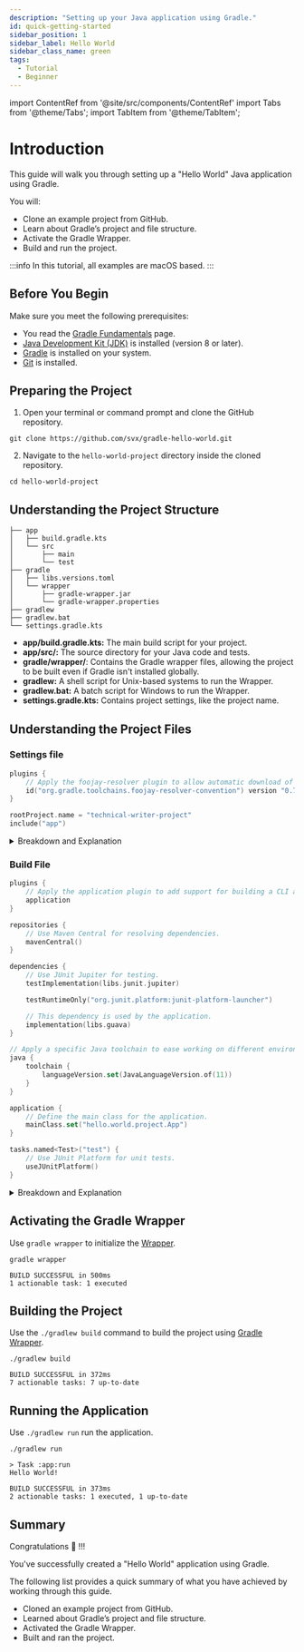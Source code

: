 ```yaml
---
description: "Setting up your Java application using Gradle."
id: quick-getting-started
sidebar_position: 1
sidebar_label: Hello World
sidebar_class_name: green
tags:
  - Tutorial
  - Beginner
---
```


import ContentRef from '@site/src/components/ContentRef'
import Tabs from '@theme/Tabs';
import TabItem from '@theme/TabItem';

# Introduction

This guide will walk you through setting up a  "Hello World" Java application using Gradle.

You will:

- Clone an example project from GitHub.
- Learn about Gradle’s project and file structure.
- Activate the Gradle Wrapper.
- Build and run the project.

:::info
In this tutorial, all examples are macOS based.
:::

## Before You Begin

Make sure you meet the following prerequisites:

- You read the [Gradle Fundamentals](../fundamentals.md "Link to Fundamentals page") page.
- [Java Development Kit (JDK)](https://en.wikipedia.org/wiki/Java_Development_Kit "Link to JDK page on Wikipedia") is installed (version 8 or later).
- [Gradle](https://docs.gradle.org/current/userguide/installation.html#installation "Link to Gradle installation docs") is installed on your system.
- [Git](https://git-scm.com/ "Link to the website of Git") is installed.

## Preparing the Project

1. Open your terminal or command prompt and clone the GitHub repository.

```shell title="CLI"
git clone https://github.com/svx/gradle-hello-world.git
```

2. Navigate to the `hello-world-project` directory inside the cloned repository.

```shell title="CLI"
cd hello-world-project
```

## Understanding the Project Structure

```shell title="Project Structure Overview"
├── app
│   ├── build.gradle.kts
│   └── src
│       ├── main
│       └── test
├── gradle
│   ├── libs.versions.toml
│   └── wrapper
│       ├── gradle-wrapper.jar
│       └── gradle-wrapper.properties
├── gradlew
├── gradlew.bat
└── settings.gradle.kts
```

- **app/build.gradle.kts:** The main build script for your project.
- **app/src/:** The source directory for your Java code and tests.
- **gradle/wrapper/**: Contains the Gradle wrapper files, allowing the project to be built even if Gradle isn't installed globally.
- **gradlew:** A shell script for Unix-based systems to run the Wrapper.
- **gradlew.bat:** A batch script for Windows to run the Wrapper.
- **settings.gradle.kts:** Contains project settings, like the project name.

## Understanding the Project Files

### Settings file

```kotlin showLineNumbers title="settings.gradle.kts"
plugins {
    // Apply the foojay-resolver plugin to allow automatic download of JDKs
    id("org.gradle.toolchains.foojay-resolver-convention") version "0.7.0"
}

rootProject.name = "technical-writer-project"
include("app")
```

<details>
<summary>Breakdown and Explanation</summary>
<p>

#### 1. Plugins Block

```kotlin {1-4} showLineNumbers title="Plugins"
plugins {
    // Apply the foojay-resolver plugin to allow automatic download of JDKs
    id("org.gradle.toolchains.foojay-resolver-convention") version "0.7.0"
}
```

The `plugins` block in the settings file is used to apply plugins that are necessary for configuring the build environment before any project-specific configurations are applied.

- **foojay-resolver Plugin:** The `org.gradle.toolchains.foojay-resolver-convention` plugin is used to facilitate the automatic download and management of JDKs through [Foojay](https://github.com/gradle/foojay-toolchains "Link to the GitHub repository of the Plugin") (a community-driven Java version manager).
This plugin ensures that the appropriate JDK version is available for the build, streamlining the setup process.
- **Version:** The version `0.7.0` specifies the exact version of the `foojay-resolver` plugin to use.

#### 2. Root Project Name

```kotlin {1} showLineNumbers title="Root Project Name"
rootProject.name = "technical-writer-project"
```

The `rootProject.name` property sets the name of the root project.
This is useful for multi-project builds where you have a main project (root project) and several subprojects.

- **Name:** In this case, the root project is named `technical-writer-project`.
This name will be used as the identifier for the main project directory and in build outputs.

#### 3. Include Subprojects

```kotlin {1} showLineNumbers title="Include Subprojects"
include("app")
```

The `include` method is used to specify the subprojects that are part of the build.
Each subproject corresponds to a directory under the root project directory.

- **Subproject `app`:** The settings file includes a subproject named `app`.
This means there should be a directory named app under the root project directory (`technical-writer-project/app`), and this directory will contain its own `build.gradle.kts` file for specific build configurations.

</p>
</details>

### Build File

```kotlin showLineNumbers title="build.gradle.kts"
plugins {
    // Apply the application plugin to add support for building a CLI application in Java.
    application
}

repositories {
    // Use Maven Central for resolving dependencies.
    mavenCentral()
}

dependencies {
    // Use JUnit Jupiter for testing.
    testImplementation(libs.junit.jupiter)

    testRuntimeOnly("org.junit.platform:junit-platform-launcher")

    // This dependency is used by the application.
    implementation(libs.guava)
}

// Apply a specific Java toolchain to ease working on different environments.
java {
    toolchain {
        languageVersion.set(JavaLanguageVersion.of(11))
    }
}

application {
    // Define the main class for the application.
    mainClass.set("hello.world.project.App")
}

tasks.named<Test>("test") {
    // Use JUnit Platform for unit tests.
    useJUnitPlatform()
}
```

<details>
<summary>Breakdown and Explanation</summary>
<p>

#### 1. Plugins Block

```kotlin {1-4} showLineNumbers title="Plugins"
plugins {
    // Apply the application plugin to add support for building a CLI application in Java.
    application
}
```

The `plugins` block is used to apply plugins to the project.

- **Application Plugin:** The `application` plugin adds tasks for building and running a Java command-line application.
It simplifies packaging and running the application by providing a convenient way to define the main class and build the executable.

#### 2. Repositories Block

```kotlin {1-4} showLineNumbers title="Repository"
repositories {
    // Use Maven Central for resolving dependencies.
    mavenCentral()
}
```

The `repositories` block specifies where Gradle should look for dependencies.

- **Maven Central:** The `mavenCentral()` method adds the Maven Central repository, which is a widely used repository for open-source libraries.

#### 3. Dependencies Block

```kotlin {1-9} showLineNumbers title="Dependencies"
dependencies {
    // Use JUnit Jupiter for testing.
    testImplementation(libs.junit.jupiter)

    testRuntimeOnly("org.junit.platform:junit-platform-launcher")

    // This dependency is used by the application.
    implementation(libs.guava)
}
```

The `dependencies` block defines the external libraries that the project depends on.

- **JUnit Jupiter:** The `testImplementation(libs.junit.jupiter)` line adds JUnit Jupiter (the new version of JUnit) as a dependency for writing and running tests.
`libs` is a reference to a version catalog, which centralizes dependency versions.
- **JUnit Platform Launcher:** The `testRuntimeOnly("org.junit.platform:junit-platform-launcher")` line adds the JUnit Platform Launcher as a runtime dependency for running tests.
- **Guava:** The `implementation(libs.guava)` line adds Google Guava as a dependency used by the application.
`implementation` means this dependency is required at both compile and runtime.

#### 4. Java Toolchain Block

```kotlin {1-6} showLineNumbers title="Java Toolchain"
// Apply a specific Java toolchain to ease working on different environments.
java {
    toolchain {
        languageVersion.set(JavaLanguageVersion.of(11))
    }
}
```

The `java` block configures the Java toolchain to ensure a consistent Java version across different development environments.

- **Java Version 11:** The `languageVersion.set(JavaLanguageVersion.of(11))` line specifies that Java 11 should be used for compiling and running the project.
This helps in managing projects that need to be built with a specific Java version, regardless of the JDK installed on the developer's machine.

#### 5. Application Block

```kotlin {1-4} showLineNumbers title="Application"
application {
    // Define the main class for the application.
    mainClass.set("hello.world.project.App")
}
```

The `application` block configures the application plugin.

- **Main Class:** The `mainClass.set("hello.world.project.App")` line defines the entry point of the application.
When the application is run, the specified class (`hello.world.project.App`) will be used as the main class.

#### 6. Custom Test Task Configuration

```kotlin {1-4} showLineNumbers title="Test Task Configuration"
tasks.named<Test>("test") {
    // Use JUnit Platform for unit tests.
    useJUnitPlatform()
}
```

This block customizes the behavior of the `test` task.

- **JUnit Platform:** The `useJUnitPlatform()` method configures the `test` task to use the [JUnit](https://junit.org/junit5/ "Link to the website of JUnit") Platform for discovering and running tests.
This is necessary for running JUnit Jupiter tests.

</p>
</details>

## Activating the Gradle Wrapper

Use `gradle wrapper` to initialize the [Wrapper](../fundamentals.md#gradle-wrapper "Link to documentation about the Gradle Wrapper").

<Tabs>
<TabItem value="Command">

```shell title="CLI"
gradle wrapper
```

</TabItem>
<TabItem value="Output">

```shell title="Output"
BUILD SUCCESSFUL in 500ms
1 actionable task: 1 executed
```

</TabItem>
</Tabs>

## Building the Project

Use the `./gradlew build` command to build the project using [Gradle Wrapper](../fundamentals.md#gradle-wrapper "Link to documentation about the Gradle Wrapper").

<Tabs>
<TabItem value="Command">

```shell title="CLI"
./gradlew build
```

</TabItem>
<TabItem value="Output">

```shell title="Result"
BUILD SUCCESSFUL in 372ms
7 actionable tasks: 7 up-to-date
```

</TabItem>
</Tabs>

## Running the Application

Use `./gradlew run` run the application.

<Tabs>
<TabItem value="Command">

```shell title="CLI"
./gradlew run
```

</TabItem>
<TabItem value="Output">

```shell title="Result"
> Task :app:run
Hello World!

BUILD SUCCESSFUL in 373ms
2 actionable tasks: 1 executed, 1 up-to-date
```

</TabItem>
</Tabs>

## Summary

Congratulations 🎉 !!!

You've successfully created a "Hello World" application using Gradle.

The following list provides a quick summary of what you have achieved by working through this guide.

- Cloned an example project from GitHub.
- Learned about Gradle’s project and file structure.
- Activated the Gradle Wrapper.
- Built and ran the project.
